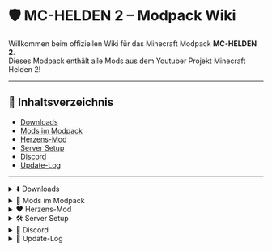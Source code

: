 # 🛡️ MC-HELDEN 2 – Modpack Wiki

Willkommen beim offiziellen Wiki für das Minecraft Modpack **MC-HELDEN 2**.  
Dieses Modpack enthält alle Mods aus dem Youtuber Projekt Minecraft Helden 2!

---

## 📌 Inhaltsverzeichnis
- [Downloads](#downloads)
- [Mods im Modpack](#mods-im-modpack)
- [Herzens-Mod](#herzens-mod)
- [Server Setup](#server-setup)
- [Discord](#discord)
- [Update-Log](#update-log)

---

<details>
<summary>⬇️ Downloads</summary>

### Aktuelle Versionen (Bitte über Modrinth installieren)
- **Version 1.4 (Curseforge)** – [M-HELDEN 2](https://www.curseforge.com/minecraft/modpacks/m-helden-2/download/6911119)
- **Version 1.4 (Modrinth)** – [MC-HELDEN 2](https://cdn.modrinth.com/data/e6bYf6iC/versions/vbo9Tvf8/MC-HELDEN%202%201.4.mrpack) 

</details>

<details>
<summary>🧩 Mods im Modpack</summary>

    LuckPerms (by Iucko)
    Simple Voice Chat (by henkelmax)
    Iris Shaders (by coderbot)
    Collective (by Serilum)
    FancyMenu (by Keksuccino)
    Carry On (by Tschipp)
    Konkrete [Forge/NeoForge] (by Keksuccino)
    AppleSkin (by squeek502)
    YUNG's Better Strongholds (NeoForge) (by YUNGNICKYOUNG)
    Not Enough Crashes (Forge) (by NatanFudge)
    Klleyy's Hearts (by Loddyy21)
    [ETF] Entity Texture Features - [Fabric & Forge] (by Traben)
    Melody (by Keksuccino)
    FerriteCore ((Neo)Forge) (by malte0811)
    Euphoria Patches (by SpacEagle17)
    Puzzles Lib (by Fuzs)
    Complementary Shaders - Unbound (by EminGT)
    Low On Fire (by Haikis)
    Uranus (by IAFEnvoy)
    Chat Heads (by dzwdz)
    Just Enough Items (JEI) (by mezz)
    YUNG's Better End Island (NeoForge) (by YUNGNICKYOUNG)
    Fresh Animations (by FreshLX)
    YUNG's Better Ocean Monuments (NeoForge) (by YUNGNICKYOUNG)
    GraveStone Mod (by henkelmax)
    Leaves Be Gone (by Fuzs)
    Resourcify (by DeDiamondPro)
    Complementary Shaders - Reimagined (by EminGT)
    Accessories (by Blodhgarm)
    YUNG's Better Desert Temples (NeoForge) (by YUNGNICKYOUNG)
    Mouse Tweaks (by YaLTeR)
    spark (by Iucko)
    GeckoLib (by Gecko)
    Backpacked (by MrCrayfish)
    MrCrayfish's Furniture Mod: Refurbished (by MrCrayfish)
    Model Gap Fix (by MehVahdJukaar)
    Curios API (Forge/NeoForge) (by TheIllusiveC4)
    YUNG's Better Mineshafts (NeoForge) (by YUNGNICKYOUNG)
    YUNG's API (NeoForge) (by YUNGNICKYOUNG)
    Architectury API (by shedaniel)
    [EMF] Entity Model Features [Fabric & Forge] (by Traben)
    ImmediatelyFast (by RaphiMC)
    Mighty Mail (by MrCrayfish)
    Vanishmod (by MasterPerki)
    SuperMartijn642's Config Lib (by SuperMartijn642)
    Continuity (by Pepper_Bell)
    Sodium (by JellySquid)
    BaguetteLib (by Project8gbDeRam)
    GriefLogger (by DAQEM)
    oωo (owo-lib) (by gliscowo)
    Gravestone x Curios API Compat (by Project8gbDeRam)
    Framework (by MrCrayfish)
    Fresh Moves (by TrasTick)
    Dynamic FPS (by juliand665)
    Lithium (Fabric/NeoForge) (by JellySquid)
    Comforts (Fabric/Forge/Quilt) (by TheIllusiveC4)
    Inv View Forge/NeoForge (by RazorPlay01)
    Not Enough Animations (by tr7zw)
    Skin Layers 3D (Fabric/Forge) (by tr7zw)
    Entity Culling Fabric/Forge (by tr7zw)

</details>

</details>

<details>
<summary>❤️ Herzens-Mod</summary>

## Items

### Seelen-Amulett (Soul Amulet)
- Behält dein Herz, wenn du in einem Kampf stirbst
- Kann nicht im Survival erlangt werden, nur für Admin-Events

## Befehle

- `/hearts set (Spieler) (1–3)`  
  Admin-Befehl, um die Anzahl der Herzen eines Spielers festzulegen

- `/hearts get (Spieler)`  
  Zeigt an, wie viele Herzen ein Spieler aktuell hat

- `/hearts settings showCombatTimeRemainingInActionbar (true/false)`  
  Stellt ein, ob die verbleibende Kampfzeit im Aktionsbalken angezeigt wird

- `/hearts give (Spieler)`  
  Gib einem anderen Spieler eines deiner Herzen

- `/hearts set (Spieler)`  
  Ändert den Status des „verknüpften Herzens“ des Spielers und seines verbundenen Partners

- `/hearts get (Spieler)`  
  Zeigt den verknüpften Partner und den Status des verknüpften Herzens (noch da oder verloren) eines Spielers an

- `/hearts linked pair (Spieler1) (Spieler2)`  
  Verknüpft zwei Spieler miteinander (Linked Hearts)

## Gamerules

- `/gamerule sendSoulAmuletInformation (true/false)`  
  Wenn aktiviert:  
  - Fallen gelassene Seelen-Amulette zeigen ihre Koordinaten im Chat  
  - Aufgehobene Amulette zeigen an, wer sie genommen hat

- `/gamerule banIfNoHearts (true/false)`  
  Bestimmt, ob ein Spieler gebannt wird, wenn er alle Herzen verloren hat

- `/gamerule allowTradingHearts (true/false)`  
  Erlaubt oder verbietet Spielern, Herzen zu handeln

- `/gamerule showDeathScreen (true/false)`  
  Zeigt oder versteckt den Todesscreen, wenn ein Herz verloren geht  
  Funktioniert nur mit aktivierter Gamerule `doImmediateRespawn` (wird automatisch durch die Mod aktiviert)

- `/gamerule useLinkedHearts (true/false)`  
  Aktiviert oder deaktiviert das System der verknüpften Herzen

</details>

</details>

<details>
<summary>🛠️ Server Setup</summary>

So erstellst du ein MC-HELDEN 2 Server

- Suche bei deinem Server Anbieter nach Modpacks bei entweder Curseforge oder Modrinth und installiere das Server Pack: MC-HELDEN 2 
- Falls du den Server lokal hosten willst, musst du selbst Minecraft NeoForge 1.21.1 installieren und dann die Mods und Configs aus dem Server Pack nehmen: Links zum Serverpack: Modrinth: https://modrinth.com/modpack/mc-helden-2-server-pack Curseforge: https://legacy.curseforge.com/minecraft/modpacks/server-pack-m-helden-2 Ein Tutorial wie man überhaupt selbst hostet müsst ihr einfach über Google finden.
- Konfiguriere Admin-Befehle und Gamerules (von der Herzen Mod)
- Lade dein Server bei unserem Discord Server hoch

</details>

<details>
<summary>💬 Discord</summary>

Tritt unserer Community bei: https://discord.gg/9BpUFPfm2G

Im Discord kannst du:  
- Fragen stellen  
- Gute Server finden
- Helfen 
- Mit anderen Spielern interagieren

</details>

<details>
<summary>📜 Update-Log</summary>

- **v1.4** – Ein Knopf der dir dich zum Wiki führt
- **v1.5** - 1.21.4 🤫

</details>
